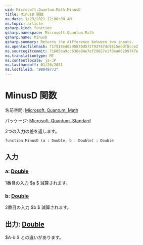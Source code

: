 ```yaml
---
uid: Microsoft.Quantum.Math.MinusD
title: MinusD 関数
ms.date: 1/23/2021 12:00:00 AM
ms.topic: article
qsharp.kind: function
qsharp.namespace: Microsoft.Quantum.Math
qsharp.name: MinusD
qsharp.summary: Returns the difference between two inputs.
ms.openlocfilehash: f1f518ed6595870d572f93747dc9815eedf8cce2
ms.sourcegitcommit: 71605ea9cc630e84e7ef29027e1f0ea06299747e
ms.translationtype: MT
ms.contentlocale: ja-JP
ms.lasthandoff: 01/26/2021
ms.locfileid: "98848773"
---
```

# <a name="minusd-function"></a>MinusD 関数

名前空間: [Microsoft. Quantum. Math](xref:Microsoft.Quantum.Math)

パッケージ: [Microsoft. Quantum. Standard](https://nuget.org/packages/Microsoft.Quantum.Standard)


2つの入力の差を返します。

```qsharp
function MinusD (a : Double, b : Double) : Double
```


## <a name="input"></a>入力

### <a name="a--double"></a>a: [Double](xref:microsoft.quantum.lang-ref.double)

1番目の入力 $a $ 減算されます。


### <a name="b--double"></a>b: [Double](xref:microsoft.quantum.lang-ref.double)

2番目の入力 $b $ 減算されます。



## <a name="output--double"></a>出力: [Double](xref:microsoft.quantum.lang-ref.double)

$A-b $ との違いがあります。